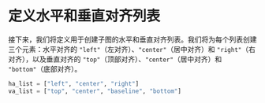 # 定义水平和垂直对齐列表

接下来，我们将定义用于创建子图的水平和垂直对齐列表。我们将为每个列表创建三个元素：水平对齐的 `"left"`（左对齐）、`"center"`（居中对齐）和 `"right"`（右对齐），以及垂直对齐的 `"top"`（顶部对齐）、`"center"`（居中对齐）和 `"bottom"`（底部对齐）。

```python
ha_list = ["left", "center", "right"]
va_list = ["top", "center", "baseline", "bottom"]
```
